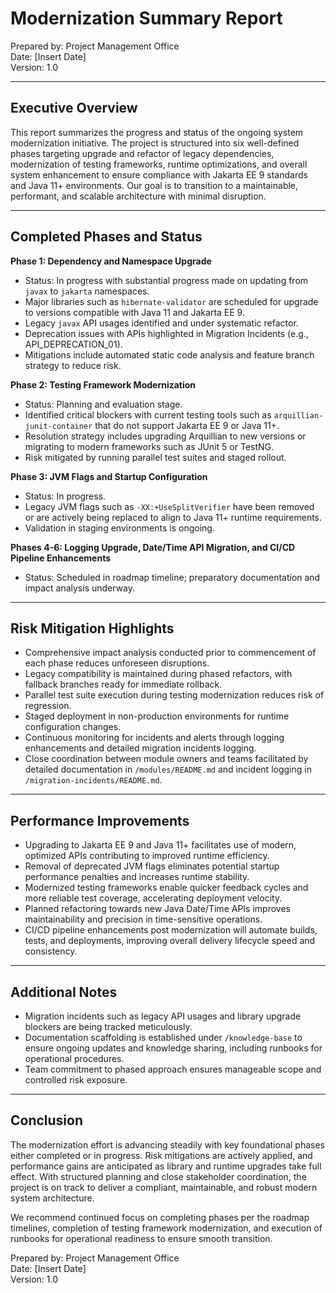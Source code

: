 Modernization Summary Report
=============================

Prepared by: Project Management Office  
Date: [Insert Date]  
Version: 1.0

---

Executive Overview
-------------------

This report summarizes the progress and status of the ongoing system modernization initiative. The project is structured into six well-defined phases targeting upgrade and refactor of legacy dependencies, modernization of testing frameworks, runtime optimizations, and overall system enhancement to ensure compliance with Jakarta EE 9 standards and Java 11+ environments. Our goal is to transition to a maintainable, performant, and scalable architecture with minimal disruption.

---

Completed Phases and Status
----------------------------

**Phase 1: Dependency and Namespace Upgrade**  
- Status: In progress with substantial progress made on updating from `javax` to `jakarta` namespaces.  
- Major libraries such as `hibernate-validator` are scheduled for upgrade to versions compatible with Java 11 and Jakarta EE 9.  
- Legacy `javax` API usages identified and under systematic refactor.  
- Deprecation issues with APIs highlighted in Migration Incidents (e.g., API_DEPRECATION_01).  
- Mitigations include automated static code analysis and feature branch strategy to reduce risk.

**Phase 2: Testing Framework Modernization**  
- Status: Planning and evaluation stage.  
- Identified critical blockers with current testing tools such as `arquillian-junit-container` that do not support Jakarta EE 9 or Java 11+.  
- Resolution strategy includes upgrading Arquillian to new versions or migrating to modern frameworks such as JUnit 5 or TestNG.  
- Risk mitigated by running parallel test suites and staged rollout.

**Phase 3: JVM Flags and Startup Configuration**  
- Status: In progress.  
- Legacy JVM flags such as `-XX:+UseSplitVerifier` have been removed or are actively being replaced to align to Java 11+ runtime requirements.  
- Validation in staging environments is ongoing.

**Phases 4-6: Logging Upgrade, Date/Time API Migration, and CI/CD Pipeline Enhancements**  
- Status: Scheduled in roadmap timeline; preparatory documentation and impact analysis underway.

---

Risk Mitigation Highlights
---------------------------

- Comprehensive impact analysis conducted prior to commencement of each phase reduces unforeseen disruptions.  
- Legacy compatibility is maintained during phased refactors, with fallback branches ready for immediate rollback.  
- Parallel test suite execution during testing modernization reduces risk of regression.  
- Staged deployment in non-production environments for runtime configuration changes.  
- Continuous monitoring for incidents and alerts through logging enhancements and detailed migration incidents logging.  
- Close coordination between module owners and teams facilitated by detailed documentation in `/modules/README.md` and incident logging in `/migration-incidents/README.md`.

---

Performance Improvements
-------------------------

- Upgrading to Jakarta EE 9 and Java 11+ facilitates use of modern, optimized APIs contributing to improved runtime efficiency.  
- Removal of deprecated JVM flags eliminates potential startup performance penalties and increases runtime stability.  
- Modernized testing frameworks enable quicker feedback cycles and more reliable test coverage, accelerating deployment velocity.  
- Planned refactoring towards new Java Date/Time APIs improves maintainability and precision in time-sensitive operations.  
- CI/CD pipeline enhancements post modernization will automate builds, tests, and deployments, improving overall delivery lifecycle speed and consistency.

---

Additional Notes
------------------

- Migration incidents such as legacy API usages and library upgrade blockers are being tracked meticulously.  
- Documentation scaffolding is established under `/knowledge-base` to ensure ongoing updates and knowledge sharing, including runbooks for operational procedures.  
- Team commitment to phased approach ensures manageable scope and controlled risk exposure.

---

Conclusion
-----------

The modernization effort is advancing steadily with key foundational phases either completed or in progress. Risk mitigations are actively applied, and performance gains are anticipated as library and runtime upgrades take full effect. With structured planning and close stakeholder coordination, the project is on track to deliver a compliant, maintainable, and robust modern system architecture.

We recommend continued focus on completing phases per the roadmap timelines, completion of testing framework modernization, and execution of runbooks for operational readiness to ensure smooth transition.

Prepared by: Project Management Office  
Date: [Insert Date]  
Version: 1.0